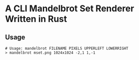 # A CLI Mandelbrot Set Renderer Written in Rust #

## Usage ##

```
# Usage: mandelbrot FILENAME PIXELS UPPERLEFT LOWERRIGHT
> mandelbrot mset.png 1024x1024 -2,1 1,-1
```